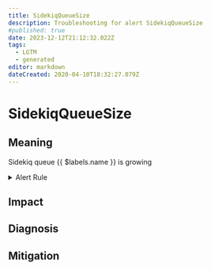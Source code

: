 ```yaml
---
title: SidekiqQueueSize
description: Troubleshooting for alert SidekiqQueueSize
#published: true
date: 2023-12-12T21:12:32.022Z
tags: 
  - LGTM
  - generated
editor: markdown
dateCreated: 2020-04-10T18:32:27.079Z
---
```


# SidekiqQueueSize

## Meaning
[//]: # "Short paragraph that explains what the alert means"
Sidekiq queue {{ $labels.name }} is growing

<details>
  <summary>Alert Rule</summary>

{{% rule "sidekiq/strech-sidekiq-exporter.yml" "SidekiqQueueSize" %}}

<!-- Rule when generated

```yaml
alert: SidekiqQueueSize
expr: sidekiq_queue_size > 100
for: 1m
labels:
    severity: warning
annotations:
    summary: Sidekiq queue size (instance {{ $labels.instance }})
    description: |-
        Sidekiq queue {{ $labels.name }} is growing
          VALUE = {{ $value }}
          LABELS = {{ $labels }}
    runbook: https://github.com/srerun/prometheus-alerts/blob/main/content/runbooks/strech-sidekiq-exporter/SidekiqQueueSize.md

```

-->

</details>


## Impact
[//]: # "What could / will happen if the alert is not addressed"



## Diagnosis
[//]: # "Steps to take to identify the cause of the problem"



## Mitigation
[//]: # "The steps necessary to resolve the alert"
